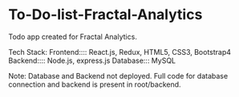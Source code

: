 # To-Do-list-Fractal-Analytics
Todo app created for Fractal Analytics.


Tech Stack: 
Frontend::::  React.js, Redux, HTML5, CSS3, Bootstrap4
Backend::::  Node.js, express.js
Database:::  MySQL

Note: Database and Backend not deployed. Full code for database connection and backend is present in root/backend. 
